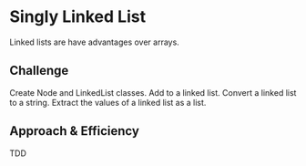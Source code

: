 # Singly Linked List
Linked lists are have advantages over arrays.

## Challenge
Create Node and LinkedList classes. Add to a linked list. Convert a linked list to a string. Extract the values of a linked list as a list.

## Approach & Efficiency
TDD
